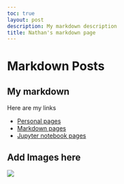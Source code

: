 ```yaml
---
toc: true
layout: post
description: My markdown description
title: Nathan's markdown page
---
```

# Markdown Posts

## My markdown 
Here are my links
- [Personal pages](https://nsk1207.github.io/fastpages_nathan/)
- [Markdown pages](https://nsk1207.github.io/fastpages_nathan/techtalk/deploy)
- [Jupyter notebook pages](https://nsk1207.github.io/fastpages_nathan/jupyter/2022/08/20/Nathan_nb.html)

## Add Images here

![]({{site.baseurl}}/images/nathan_vscode.png)